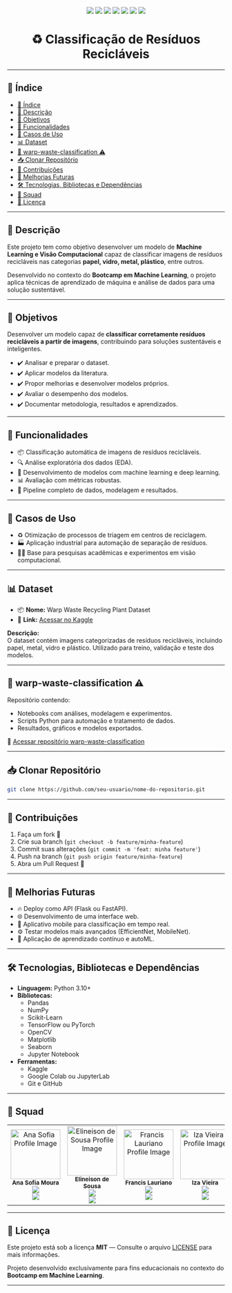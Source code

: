 
<p align="center">
  <img src="https://img.shields.io/static/v1?label=Python&message=3.10&color=blue&style=for-the-badge&logo=python"/>
  <img src="https://img.shields.io/static/v1?label=Pandas&message=2.x&color=150458&style=for-the-badge&logo=pandas"/>
  <img src="https://img.shields.io/static/v1?label=NumPy&message=1.x&color=013243&style=for-the-badge&logo=numpy"/>
  <img src="https://img.shields.io/static/v1?label=Scikit-Learn&message=1.x&color=f7931e&style=for-the-badge&logo=scikit-learn"/>
  <img src="https://img.shields.io/static/v1?label=TensorFlow&message=2.x&color=FF6F00&style=for-the-badge&logo=tensorflow"/>
  <img src="https://img.shields.io/static/v1?label=Status&message=Em%20Desenvolvimento&color=yellow&style=for-the-badge"/>
  <img src="https://img.shields.io/static/v1?label=License&message=MIT&color=green&style=for-the-badge"/>
</p>

<h1 align="center">♻️ Classificação de Resíduos Recicláveis</h1>

---

## 📑 Índice

- [📑 Índice](#-índice)
- [📝 Descrição](#-descrição)
- [🎯 Objetivos](#-objetivos)
- [🧰 Funcionalidades](#-funcionalidades)
- [🧠 Casos de Uso](#-casos-de-uso)
- [📊 Dataset](#-dataset)
- [🚩 warp-waste-classification ⚠️](#-warp-waste-classification-️)
- [📥 Clonar Repositório](#-clonar-repositório)
- [🤝 Contribuições](#-contribuições)
- [🚀 Melhorias Futuras](#-melhorias-futuras)
- [🛠️ Tecnologias, Bibliotecas e Dependências](#️-tecnologias-bibliotecas-e-dependências)
- [👥 Squad](#-squad)
- [📜 Licença](#-licença)

---

## 📝 Descrição

Este projeto tem como objetivo desenvolver um modelo de **Machine Learning e Visão Computacional** capaz de classificar imagens de resíduos recicláveis nas categorias **papel, vidro, metal, plástico**, entre outros.

Desenvolvido no contexto do **Bootcamp em Machine Learning**, o projeto aplica técnicas de aprendizado de máquina e análise de dados para uma solução sustentável.

---

## 🎯 Objetivos

Desenvolver um modelo capaz de **classificar corretamente resíduos recicláveis a partir de imagens**, contribuindo para soluções sustentáveis e inteligentes.

- ✔️ Analisar e preparar o dataset.
- ✔️ Aplicar modelos da literatura.
- ✔️ Propor melhorias e desenvolver modelos próprios.
- ✔️ Avaliar o desempenho dos modelos.
- ✔️ Documentar metodologia, resultados e aprendizados.

---

## 🧰 Funcionalidades

- 📦 Classificação automática de imagens de resíduos recicláveis.
- 🔍 Análise exploratória dos dados (EDA).
- 🧠 Desenvolvimento de modelos com machine learning e deep learning.
- 📊 Avaliação com métricas robustas.
- 🚀 Pipeline completo de dados, modelagem e resultados.

---

## 🧠 Casos de Uso

- ♻️ Otimização de processos de triagem em centros de reciclagem.
- 🏭 Aplicação industrial para automação de separação de resíduos.
- 🧑‍🏫 Base para pesquisas acadêmicas e experimentos em visão computacional.

---

## 📊 Dataset

- 📦 **Nome:** Warp Waste Recycling Plant Dataset
- 🔗 **Link:** [Acessar no Kaggle](https://www.kaggle.com/datasets/parohod/warp-waste-recycling-plant-dataset)

**Descrição:**  
O dataset contém imagens categorizadas de resíduos recicláveis, incluindo papel, metal, vidro e plástico. Utilizado para treino, validação e teste dos modelos.

---

## 🚩 warp-waste-classification ⚠️

Repositório contendo:  
- Notebooks com análises, modelagem e experimentos.  
- Scripts Python para automação e tratamento de dados.  
- Resultados, gráficos e modelos exportados.  

🔗 [Acessar repositório warp-waste-classification](https://github.com/WaRP-Waste-Recycling-Plant/warp-waste-classification)

---

## 📥 Clonar Repositório

```bash
git clone https://github.com/seu-usuario/nome-do-repositorio.git
```

---

## 🤝 Contribuições

1. Faça um fork 🚀  
2. Crie sua branch (`git checkout -b feature/minha-feature`)  
3. Commit suas alterações (`git commit -m 'feat: minha feature'`)  
4. Push na branch (`git push origin feature/minha-feature`)  
5. Abra um Pull Request 🎉  

---

## 🚀 Melhorias Futuras

- 🔥 Deploy como API (Flask ou FastAPI).  
- 🌐 Desenvolvimento de uma interface web.  
- 📱 Aplicativo mobile para classificação em tempo real.  
- ⚙️ Testar modelos mais avançados (EfficientNet, MobileNet).  
- 🧠 Aplicação de aprendizado contínuo e autoML.  

---

## 🛠️ Tecnologias, Bibliotecas e Dependências

- **Linguagem:** Python 3.10+
- **Bibliotecas:**
  - Pandas
  - NumPy
  - Scikit-Learn
  - TensorFlow ou PyTorch
  - OpenCV
  - Matplotlib
  - Seaborn
  - Jupyter Notebook
- **Ferramentas:**
  - Kaggle
  - Google Colab ou JupyterLab
  - Git e GitHub

---

## 👥 Squad

<table align="center">
  <tr>
    <td align="center">
      <a href="https://www.linkedin.com/in/ana-sofia-moura-27b003248/">
        <img src="https://avatars.githubusercontent.com/u/109629293?v=4" width="115px;" alt="Ana Sofia Profile Image"/><br>
      </a>
      <sub>
          <b>Ana Sofia Moura</b>
         </sub>
    <br>
        <a href="https://github.com/Sun-cs-Sol">
            <img src="https://img.shields.io/badge/GitHub-100000?style=for-the-badge&logo=github&logoColor=white" />
        </a>
        <br>
        <a href="https://www.linkedin.com/in/ana-sofia-moura-27b003248/">
            <img src="https://img.shields.io/badge/LinkedIn-0077B5?style=for-the-badge&logo=linkedin&logoColor=white" />
        </a>
    </td>
    <td align="center">
      <a href="https://github.com/Elineison">
        <img src="https://avatars.githubusercontent.com/u/153145464?v=4" width="115px;" alt="Elineison de Sousa Profile Image"/><br>
      </a>
      <sub>
          <b>Elineison de Sousa</b>
         </sub>
    <br>
        <a href="https://github.com/Elineison">
            <img src="https://img.shields.io/badge/GitHub-100000?style=for-the-badge&logo=github&logoColor=white" />
        </a>
        <br>
        <a href="https://www.linkedin.com/in/elineison-inacio-de-sousa/">
            <img src="https://img.shields.io/badge/LinkedIn-0077B5?style=for-the-badge&logo=linkedin&logoColor=white" />
        </a>
    </td>
    <td align="center">
      <a href="https://www.linkedin.com/in/francis-lauriano-9b674a27b/">
        <img src="https://avatars.githubusercontent.com/u/130801505?v=4" width="115px;" alt="Francis Lauriano Profile Image"/><br>
      </a>
      <sub>
          <b>Francis Lauriano</b>
         </sub>
    <br>
        <a href="https://github.com/FrancisLauriano">
            <img src="https://img.shields.io/badge/GitHub-100000?style=for-the-badge&logo=github&logoColor=white" />
        </a>
        <br>
        <a href="https://www.linkedin.com/in/francis-lauriano-9b674a27b/">
            <img src="https://img.shields.io/badge/LinkedIn-0077B5?style=for-the-badge&logo=linkedin&logoColor=white" />
        </a>
    </td>
    <td align="center">
      <a href="https://www.linkedin.com/in/usuario-4">
        <img src="https://avatars.githubusercontent.com/u/usuario-4" width="115px;" alt="Iza Vieira Profile Image"/><br>
      </a>
      <sub>
          <b>Iza Vieira</b>
         </sub>
    <br>
        <a href="https://github.com/usuario-4">
            <img src="https://img.shields.io/badge/GitHub-100000?style=for-the-badge&logo=github&logoColor=white" />
        </a>
        <br>
        <a href="https://www.linkedin.com/in/usuario-4">
            <img src="https://img.shields.io/badge/LinkedIn-0077B5?style=for-the-badge&logo=linkedin&logoColor=white" />
        </a>
    </td>
    <td align="center">
      <a href="https://www.linkedin.com/in/madelu-lopes-089388120/">
        <img src="https://avatars.githubusercontent.com/u/176135579?v=4" width="115px;" alt="Madelu Lopes Profile Image"/><br>
      </a>
      <sub>
          <b>Madelu Lopes</b>
         </sub>
    <br>
        <a href="https://github.com/Mads8760">
            <img src="https://img.shields.io/badge/GitHub-100000?style=for-the-badge&logo=github&logoColor=white" />
        </a>
        <br>
        <a href="https://www.linkedin.com/in/madelu-lopes-089388120/">
            <img src="https://img.shields.io/badge/LinkedIn-0077B5?style=for-the-badge&logo=linkedin&logoColor=white" />
        </a>
    </td>
    <td align="center">
      <a href="https://www.linkedin.com/in/mariana-angeli/">
        <img src="https://avatars.githubusercontent.com/u/172328698?v=4" width="115px;" alt="Mariana Angeli Profile Image"/><br>
      </a>
      <sub>
          <b>Mariana Angeli</b>
         </sub>
    <br>
        <a href="https://github.com/marianaangeli">
            <img src="https://img.shields.io/badge/GitHub-100000?style=for-the-badge&logo=github&logoColor=white" />
        </a>
        <br>
        <a href="https://www.linkedin.com/in/mariana-angeli/">
            <img src="https://img.shields.io/badge/LinkedIn-0077B5?style=for-the-badge&logo=linkedin&logoColor=white" />
        </a>
    </td>
    <td align="center">
      <a href="https://www.linkedin.com/in/usuario-7">
        <img src="https://avatars.githubusercontent.com/u/usuario-7" width="115px;" alt="Rodrigo Rocha Profile Image"/><br>
      </a>
      <sub>
          <b>Rodrigo Rocha</b>
         </sub>
    <br>
        <a href="https://github.com/usuario-7">
            <img src="https://img.shields.io/badge/GitHub-100000?style=for-the-badge&logo=github&logoColor=white" />
        </a>
        <br>
        <a href="https://www.linkedin.com/in/usuario-7">
            <img src="https://img.shields.io/badge/LinkedIn-0077B5?style=for-the-badge&logo=linkedin&logoColor=white" />
        </a>
    </td>
    
  </tr>
</table>

---

## 📜 Licença

Este projeto está sob a licença **MIT** — Consulte o arquivo [LICENSE](LICENSE) para mais informações.  

Projeto desenvolvido exclusivamente para fins educacionais no contexto do **Bootcamp em Machine Learning**.

---
